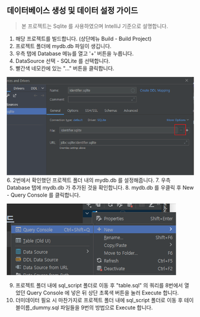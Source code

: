 ## 데이터베이스 생성 및 데이터 설정 가이드

> 본 프로젝트는 Sqlite 를 사용하였으며 IntelliJ 기준으로 설명합니다.
1. 해당 프로젝트를 빌드합니다. (상단메뉴 Build - Build Project)
2. 프로젝트 폴더에 mydb.db 파일이 생깁니다.
3. 우측 탭에 Database 메뉴를 열고 '+' 버튼을 누릅니다.
4. DataSource 선택 - SQLite 를 선택합니다.
5. 빨간색 네모칸에 있는 "..." 버튼을 클릭합니다.

![](image/num5.png)
6. 2번에서 확인했던 프로젝트 폴더 내의 mydb.db 를 설정해줍니다.
7. 우측 Database 탭에 mydb.db 가 추가된 것을 확인합니다.
8. mydb.db 를 우클릭 후 New - Query Console 를 클릭합니다.

![](image/num8.png)

9. 프로젝트 폴더 내에 sql_script 폴더로 이동 후 "table.sql" 의 쿼리를 8번에서 열었던
Query Console 에 넣은 뒤 상단 초록색 버튼을 눌러 Execute 합니다.
10. 더미데이터 필요 시 마찬가지로 프로젝트 폴더 내에 sql_script 폴더로 이동 후
테이블이름_dummy.sql 파일들을 9번의 방법으로 Execute 합니다.